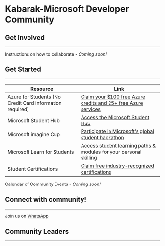 # Kabarak-Microsoft Developer Community

## Get Involved
----
Instructions on how to collaborate - _Coming soon!_

## Get Started
----

| Resource | Link |
| --------------| ---------------------| 
| Azure for Students (No Credit Card information required) | [Claim your $100 free Azure credits and 25+ free Azure services](https://azure.microsoft.com/en-us/free/students/?WT.mc_id=academic-83207-juliamuiruri) 
| Microsoft Student Hub | [Access the Microsoft Student Hub](https://learn.microsoft.com/en-gb/training/student-hub/?WT.mc_id=academic-83207-juliamuiruri) |
| Microsoft imagine Cup | [Participate in Microsoft's global student hackathon](https://imaginecup.microsoft.com/en-us/Events/?WT.mc_id=academic-83207-juliamuiruri) |
| Microsoft Learn for Students | [Access student learning paths & modules for your personal skilling ](https://learn.microsoft.com/en-us/training/browse/?WT.mc_id=academic-83207-juliamuiruri%2F%3Froles%3Dstudent) |
| Student Certifications | [Claim free industry-recognized certifications ](https://learn.microsoft.com/en-us/training/student-hub/certifications?WT.mc_id=academic-83207-juliamuiruri) |

Calendar of Community Events - _Coming soon!_

## Connect with community!
----
Join us on [WhatsApp](https://chat.whatsapp.com/JrM1lj5ls9iKSl6AKp3qaO)

## Community Leaders
----